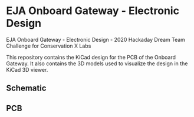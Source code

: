# EJA Onboard Gateway - Electronic Design

EJA Onboard Gateway - Electronic Design - 2020 Hackaday Dream Team Challenge for Conservation X Labs

This repository contains the KiCad design for the PCB of the Onboard Gateway. It also contains the 3D models used to visualize the design in the KiCad 3D viewer.

## Schematic ##

## PCB ##
